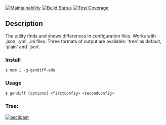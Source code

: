 [![Maintainability](https://api.codeclimate.com/v1/badges/bb419ba5c402f799bf88/maintainability)](https://codeclimate.com/github/egortd/project-lvl2-s463/maintainability)
[![Build Status](https://travis-ci.org/egortd/project-lvl2-s463.svg?branch=master)](https://travis-ci.org/egortd/project-lvl2-s463)
[![Test Coverage](https://api.codeclimate.com/v1/badges/bb419ba5c402f799bf88/test_coverage)](https://codeclimate.com/github/egortd/project-lvl2-s463/test_coverage)


## Description

The utility finds and shows differences in configuration files. 
Works with .json, .yml, .ini files.
Three formats of output are available: 'tree' as default, 'plain' and 'json'.

### Install

`$ npm i -g gendiff-edu`

### Usage

`$ gendiff [options] <firstConfig> <secondConfig>`

### Tree:
[![asciicast](https://asciinema.org/a/s1eBlUZPUmIsRbHrT2a5m0yKE.svg)](https://asciinema.org/a/s1eBlUZPUmIsRbHrT2a5m0yKE)